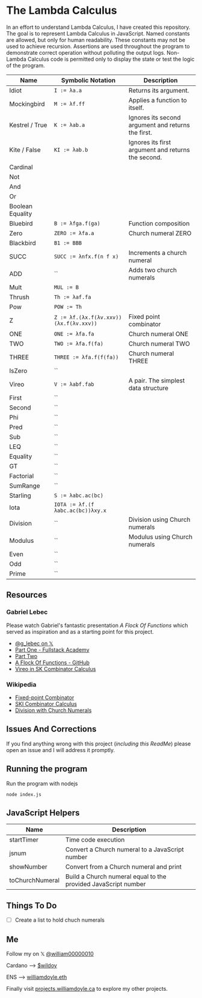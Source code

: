 # The Lambda Calculus

In an effort to understand Lambda Calculus, I have created this repository. The goal is to represent Lambda Calculus in JavaScript. Named constants are allowed, but only for human readability. These constants may not be used to achieve recursion. Assertions are used throughout the program to demonstrate correct operation without polluting the output logs. Non-Lambda Calculus code is permitted only to display the state or test the logic of the program.

| Name           | Symbolic Notation                          | Description                                          |
|----------------|--------------------------------------------|------------------------------------------------------|
| Idiot            | `I := λa.a`                                | Returns its argument.                                |
| Mockingbird      | `M := λf.ff`                               | Applies a function to itself.                        |
| Kestrel / True   | `K := λab.a`                               | Ignores its second argument and returns the first.   |
| Kite / False     | `KI := λab.b`                              | Ignores its first argument and returns the second.   |
| Cardinal         |                           |     |
| Not              |                        |                                    |
| And              |                        |                                    |
| Or               |                        |                                    |
| Boolean Equality |                        |                                    |
| Bluebird         | `B := λfga.f(ga)`                          | Function composition                                 |
| Zero             | `ZERO := λfa.a`                            | Church numeral ZERO                                  |
| Blackbird        | `B1 := BBB`                                |                                                      |
| SUCC             | `SUCC := λnfx.f(n f x)`                    | Increments a church numeral                          |
| ADD              | ``                                         | Adds two church numerals                             |
| Mult             | `MUL := B`                                 |                        |  
| Thrush           | `Th := λaf.fa `                           |                                                      |
| Pow              | `POW := Th`                                 |                                                      |
| Z                | `Z := λf.(λx.f(λv.xxv))(λx.f(λv.xxv))`     | Fixed point combinator                               |
| ONE              | `ONE := λfa.fa`                            | Church numeral ONE                                   |
| TWO              | `TWO := λfa.f(fa)`                         | Church numeral TWO                                   |
| THREE            | `THREE := λfa.f(f(fa))`                    | Church numeral THREE                                 |
| IsZero           | ``             |                                                      |
| Vireo            | `V := λabf.fab`                            | A pair. The simplest data structure                  |
| First            | ``                            |                                                      |
| Second           | ``                            |                                                      |
| Phi              | ``                      |                                                      |
| Pred             | ``                      |                                                      |
| Sub              | ``                      |                                                      |
| LEQ              | ``                      |                                                      |
| Equality         | ``                      |                                                      |
| GT               | ``                      |                                                      |
| Factorial        | `` |                                                      |
| SumRange         | ``                      |                                                      |
| Starling         | `S := λabc.ac(bc)`                         |                                                      |
| Iota             | `IOTA := λf.(f λabc.ac(bc))λxy.x`          | |
| Division         | ``               | Division using Church numerals                      |
| Modulus          | ``               | Modulus using Church numerals                       |
| Even             | ``               |                                                      |
| Odd              | ``               |                                                      |
| Prime            | ``               |                                                      |

## Resources

### Gabriel Lebec 

Please watch Gabriel's fantastic presentation *A Flock Of Functions* which served as inspiration and as a starting point for this project.

- [@g_lebec on 𝕏](https://x.com/g_lebec)
- [Part One - Fullstack Academy](https://youtu.be/3VQ382QG-y4)
- [Part Two](https://youtu.be/pAnLQ9jwN-E) 
- [A Flock Of Functions - GitHub](https://github.com/glebec/lambda-talk/tree/master)
- [Vireo in SK Combinator Calculus](https://speakerdeck.com/glebec/lambda-calc-talk-smartly-dot-io-version?slide=197)

### Wikipedia
- [Fixed-point Combinator](https://en.wikipedia.org/wiki/Fixed-point_combinator)
- [SKI Combinator Calculus](https://en.wikipedia.org/wiki/SKI_combinator_calculus)
- [Division with Church Numerals](https://en.wikipedia.org/wiki/Church_encoding#Division)

## Issues And Corrections

If you find anything wrong with this project (*including this ReadMe*) please open an issue and I will address it promptly. 

## Running the program

Run the program with nodejs

    node index.js

## JavaScript Helpers

| Name              | Description             |
|-------------------|-------------------------|
| startTimer        | Time code execution                                               |
| jsnum             | Convert a Church numeral to a JavaScript number                   |
| showNumber        | Convert from a Church numeral and print                           |
| toChurchNumeral   | Build a Church numeral equal to the provided JavaScript number    |

## Things To Do

- [ ] Create a list to hold chuch numerals

## Me

Follow my on 𝕏  [@william00000010](https://x.com/william00000010)

Cardano --> [$wildoy](https://handle.me/wildoy)

ENS --> [williamdoyle.eth](https://app.ens.domains/williamdoyle.eth)

Finally visit [projects.williamdoyle.ca](https://projects.williamdoyle.ca/) to explore my other projects. 
